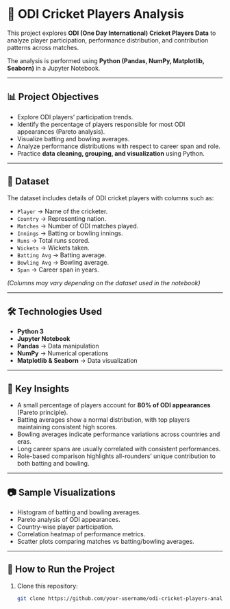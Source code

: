 # 🏏 ODI Cricket Players Analysis  

This project explores **ODI (One Day International) Cricket Players Data** to analyze player participation, performance distribution, and contribution patterns across matches.  

The analysis is performed using **Python (Pandas, NumPy, Matplotlib, Seaborn)** in a Jupyter Notebook.  

---

## 📊 Project Objectives  
- Explore ODI players’ participation trends.  
- Identify the percentage of players responsible for most ODI appearances (Pareto analysis).  
- Visualize batting and bowling averages.  
- Analyze performance distributions with respect to career span and role.  
- Practice **data cleaning, grouping, and visualization** using Python.  

---

## 📂 Dataset  
The dataset includes details of ODI cricket players with columns such as:  
- `Player` → Name of the cricketer.  
- `Country` → Representing nation.  
- `Matches` → Number of ODI matches played.  
- `Innings` → Batting or bowling innings.  
- `Runs` → Total runs scored.  
- `Wickets` → Wickets taken.  
- `Batting Avg` → Batting average.  
- `Bowling Avg` → Bowling average.  
- `Span` → Career span in years.  

*(Columns may vary depending on the dataset used in the notebook)*  

---

## 🛠️ Technologies Used  
- **Python 3**  
- **Jupyter Notebook**  
- **Pandas** → Data manipulation  
- **NumPy** → Numerical operations  
- **Matplotlib & Seaborn** → Data visualization  

---

## 📌 Key Insights  
- A small percentage of players account for **80% of ODI appearances** (Pareto principle).  
- Batting averages show a normal distribution, with top players maintaining consistent high scores.  
- Bowling averages indicate performance variations across countries and eras.  
- Long career spans are usually correlated with consistent performances.  
- Role-based comparison highlights all-rounders’ unique contribution to both batting and bowling.  

---

## 📷 Sample Visualizations  
- Histogram of batting and bowling averages.  
- Pareto analysis of ODI appearances.  
- Country-wise player participation.  
- Correlation heatmap of performance metrics.  
- Scatter plots comparing matches vs batting/bowling averages.  

---

## 🚀 How to Run the Project  
1. Clone this repository:  
   ```bash
   git clone https://github.com/your-username/odi-cricket-players-analysis.git
